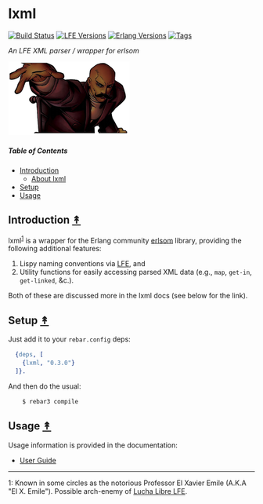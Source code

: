 # lxml

[![Build Status][gh-actions-badge]][gh-actions]
[![LFE Versions][lfe badge]][lfe]
[![Erlang Versions][erlang badge]][versions]
[![Tags][github tags badge]][github tags]

*An LFE XML parser / wrapper for erlsom*

[![Project logo][logo]][logo]

##### Table of Contents

* [Introduction](#introduction-)
  * [About lxml](#about-lxml-)
* [Setup](#setup-)
* [Usage](#usage-)


## Introduction [&#x219F;](#table-of-contents)

lxml<sup>[1](#footnote1)</sup> is a wrapper for the Erlang community
[erlsom](https://github.com/willemdj/erlsom) library, providing the following
additional features:

1. Lispy naming conventions via [LFE][lfe], and
2. Utility functions for easily accessing parsed XML data
   (e.g., `map`, `get-in`, `get-linked`, &c.).

Both of these are discussed more in the lxml docs (see below for the link).


## Setup [&#x219F;](#table-of-contents)

Just add it to your ``rebar.config`` deps:

```erlang
  {deps, [
    {lxml, "0.3.0"}
  ]}.
```

And then do the usual:

```bash
    $ rebar3 compile
```


## Usage [&#x219F;](#table-of-contents)

Usage information is provided in the documentation:

* [User Guide](http://lfex.github.io/lxml/current/user-guide)


---

<a name="footnote1">1</a>: Known in some circles as the notorious Professor El Xavier Emile (A.K.A "El X. Emile"). Possible arch-enemy of [Lucha Libre LFE](https://twitter.com/elluchadorlfe).

[//]: ---Named-Links---

[org]: https://github.com/lfex
[github]: https://github.com/lfex/lxml
[gitlab]: https://gitlab.com/lfex/lxml
[gh-actions-badge]: https://github.com/lfex/lxml/workflows/ci%2Fcd/badge.svg
[gh-actions]: https://github.com/lfex/lxml/actions
[logo]: priv/images/professor-xavier-emile.png
[lfe]: https://github.com/lfe/lfe
[lfe badge]: https://img.shields.io/badge/lfe-2.0-blue.svg
[erlang badge]: https://img.shields.io/badge/erlang-19%20to%2024-blue.svg
[versions]: https://github.com/lfex/lxml/blob/master/.github/workflows/cicd.yml
[github tags]: https://github.com/lfex/lxml/tags
[github tags badge]: https://img.shields.io/github/tag/lfex/lxml.svg
[github downloads]: https://img.shields.io/github/downloads/lfex/lxml/total.svg
[hex badge]: https://img.shields.io/hexpm/v/lxml.svg?maxAge=2592000
[hex package]: https://hex.pm/packages/lxml
[hex downloads]: https://img.shields.io/hexpm/dt/lxml.svg
